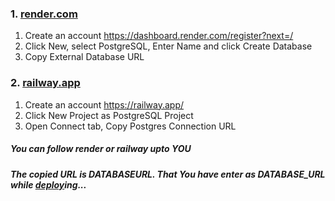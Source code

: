 ### 1. [render.com](https://dashboard.render.com)
   1. Create an account https://dashboard.render.com/register?next=/
   2. Click New, select PostgreSQL, Enter Name and click Create Database
   3. Copy External Database URL

### 2. [railway.app](https://railway.app/dashboard)
1. Create an account https://railway.app/
2. Click New Project as PostgreSQL Project
3. Open Connect tab, Copy Postgres Connection URL

##### You can follow render or railway upto YOU
##### The copied URL is DATABASEURL. That You have enter as DATABASE_URL while [deploy](https://levanter-qr.vercel.app/koyeb)ing...
